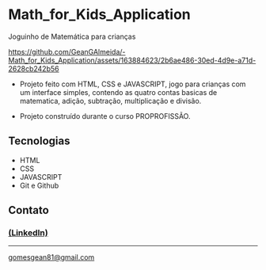 # Math_for_Kids_Application
Joguinho de Matemática para crianças


https://github.com/GeanGAlmeida/-Math_for_Kids_Application/assets/163884623/2b6ae486-30ed-4d9e-a71d-2628cb242b56


- Projeto feito com HTML, CSS e JAVASCRIPT, jogo para crianças com um interface simples, contendo as quatro contas basicas de matematica, adição, subtração, multiplicação e divisão.

 - Projeto construído durante o curso PROPROFISSÃO.

## Tecnologias

- HTML
- CSS
- JAVASCRIPT
- Git e Github

## Contato
### [(LinkedIn)](https://www.linkedin.com/in/gean-almeida/)
-----
gomesgean81@gmail.com
